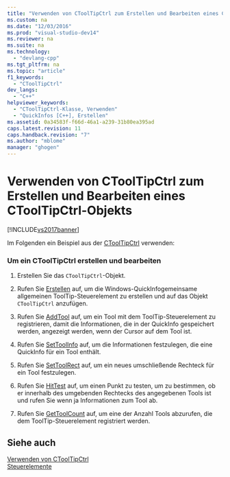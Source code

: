 ```yaml
---
title: "Verwenden von CToolTipCtrl zum Erstellen und Bearbeiten eines CToolTipCtrl-Objekts"
ms.custom: na
ms.date: "12/03/2016"
ms.prod: "visual-studio-dev14"
ms.reviewer: na
ms.suite: na
ms.technology: 
  - "devlang-cpp"
ms.tgt_pltfrm: na
ms.topic: "article"
f1_keywords: 
  - "CToolTipCtrl"
dev_langs: 
  - "C++"
helpviewer_keywords: 
  - "CToolTipCtrl-Klasse, Verwenden"
  - "QuickInfos [C++], Erstellen"
ms.assetid: 0a34583f-f66d-46a1-a239-31b80ea395ad
caps.latest.revision: 11
caps.handback.revision: "7"
ms.author: "mblome"
manager: "ghogen"
---
```

# Verwenden von CToolTipCtrl zum Erstellen und Bearbeiten eines CToolTipCtrl-Objekts
[!INCLUDE[vs2017banner](../assembler/inline/includes/vs2017banner.md)]

Im Folgenden ein Beispiel aus der [CToolTipCtrl](../mfc/reference/ctooltipctrl-class.md) verwenden:  
  
### Um ein CToolTipCtrl erstellen und bearbeiten  
  
1.  Erstellen Sie das `CToolTipCtrl`\-Objekt.  
  
2.  Rufen Sie [Erstellen](../Topic/CToolTipCtrl::Create.md) auf, um die Windows\-QuickInfogemeinsame allgemeinen ToolTip\-Steuerelement zu erstellen und auf das Objekt `CToolTipCtrl` anzufügen.  
  
3.  Rufen Sie [AddTool](../Topic/CToolTipCtrl::AddTool.md) auf, um ein Tool mit dem ToolTip\-Steuerelement zu registrieren, damit die Informationen, die in der QuickInfo gespeichert werden, angezeigt werden, wenn der Cursor auf dem Tool ist.  
  
4.  Rufen Sie [SetToolInfo](../Topic/CToolTipCtrl::SetToolInfo.md) auf, um die Informationen festzulegen, die eine QuickInfo für ein Tool enthält.  
  
5.  Rufen Sie [SetToolRect](../Topic/CToolTipCtrl::SetToolRect.md) auf, um ein neues umschließende Rechteck für ein Tool festzulegen.  
  
6.  Rufen Sie [HitTest](../Topic/CToolTipCtrl::HitTest.md) auf, um einen Punkt zu testen, um zu bestimmen, ob er innerhalb des umgebenden Rechtecks des angegebenen Tools ist und rufen Sie wenn ja Informationen zum Tool ab.  
  
7.  Rufen Sie [GetToolCount](../Topic/CToolTipCtrl::GetToolCount.md) auf, um eine der Anzahl Tools abzurufen, die dem ToolTip\-Steuerelement registriert werden.  
  
## Siehe auch  
 [Verwenden von CToolTipCtrl](../mfc/using-ctooltipctrl.md)   
 [Steuerelemente](../mfc/controls-mfc.md)